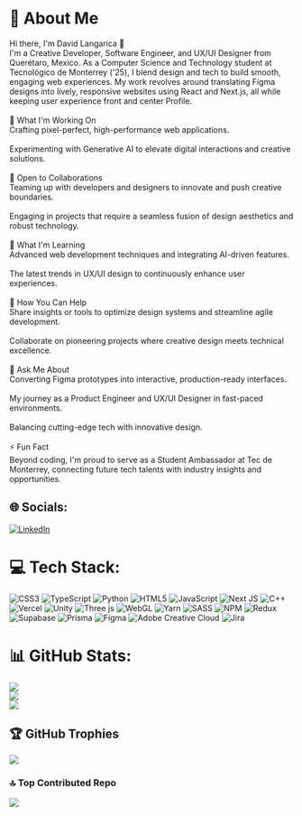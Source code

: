 # 💫 About Me
Hi there, I'm David Langarica 👋<br>I'm a Creative Developer, Software Engineer, and UX/UI Designer from Querétaro, Mexico. As a Computer Science and Technology student at Tecnológico de Monterrey ('25), I blend design and tech to build smooth, engaging web experiences. My work revolves around translating Figma designs into lively, responsive websites using React and Next.js, all while keeping user experience front and center ​Profile.<br><br>🔭 What I'm Working On<br>Crafting pixel-perfect, high-performance web applications.<br><br>Experimenting with Generative AI to elevate digital interactions and creative solutions.<br><br>👯 Open to Collaborations<br>Teaming up with developers and designers to innovate and push creative boundaries.<br><br>Engaging in projects that require a seamless fusion of design aesthetics and robust technology.<br><br>🌱 What I'm Learning<br>Advanced web development techniques and integrating AI-driven features.<br><br>The latest trends in UX/UI design to continuously enhance user experiences.<br><br>🤝 How You Can Help<br>Share insights or tools to optimize design systems and streamline agile development.<br><br>Collaborate on pioneering projects where creative design meets technical excellence.<br><br>💬 Ask Me About<br>Converting Figma prototypes into interactive, production-ready interfaces.<br><br>My journey as a Product Engineer and UX/UI Designer in fast-paced environments.<br><br>Balancing cutting-edge tech with innovative design.<br><br>⚡ Fun Fact<br>Beyond coding, I'm proud to serve as a Student Ambassador at Tec de Monterrey, connecting future tech talents with industry insights and opportunities.


## 🌐 Socials:
[![LinkedIn](https://img.shields.io/badge/LinkedIn-%230077B5.svg?logo=linkedin&logoColor=white)](https://linkedin.com/in/https://www.linkedin.com/in/david-langarica) 

# 💻 Tech Stack:
![CSS3](https://img.shields.io/badge/css3-%231572B6.svg?style=for-the-badge&logo=css3&logoColor=white) ![TypeScript](https://img.shields.io/badge/typescript-%23007ACC.svg?style=for-the-badge&logo=typescript&logoColor=white) ![Python](https://img.shields.io/badge/python-3670A0?style=for-the-badge&logo=python&logoColor=ffdd54) ![HTML5](https://img.shields.io/badge/html5-%23E34F26.svg?style=for-the-badge&logo=html5&logoColor=white) ![JavaScript](https://img.shields.io/badge/javascript-%23323330.svg?style=for-the-badge&logo=javascript&logoColor=%23F7DF1E) ![Next JS](https://img.shields.io/badge/Next-black?style=for-the-badge&logo=next.js&logoColor=white) ![C++](https://img.shields.io/badge/c++-%2300599C.svg?style=for-the-badge&logo=c%2B%2B&logoColor=white) ![Vercel](https://img.shields.io/badge/vercel-%23000000.svg?style=for-the-badge&logo=vercel&logoColor=white) ![Unity](https://img.shields.io/badge/unity-%23000000.svg?style=for-the-badge&logo=unity&logoColor=white) ![Three js](https://img.shields.io/badge/threejs-black?style=for-the-badge&logo=three.js&logoColor=white) ![WebGL](https://img.shields.io/badge/WebGL-990000?logo=webgl&logoColor=white&style=for-the-badge) ![Yarn](https://img.shields.io/badge/yarn-%232C8EBB.svg?style=for-the-badge&logo=yarn&logoColor=white) ![SASS](https://img.shields.io/badge/SASS-hotpink.svg?style=for-the-badge&logo=SASS&logoColor=white) ![NPM](https://img.shields.io/badge/NPM-%23CB3837.svg?style=for-the-badge&logo=npm&logoColor=white) ![Redux](https://img.shields.io/badge/redux-%23593d88.svg?style=for-the-badge&logo=redux&logoColor=white) ![Supabase](https://img.shields.io/badge/Supabase-3ECF8E?style=for-the-badge&logo=supabase&logoColor=white) ![Prisma](https://img.shields.io/badge/Prisma-3982CE?style=for-the-badge&logo=Prisma&logoColor=white) ![Figma](https://img.shields.io/badge/figma-%23F24E1E.svg?style=for-the-badge&logo=figma&logoColor=white) ![Adobe Creative Cloud](https://img.shields.io/badge/Adobe%20Creative%20Cloud-DA1F26.svg?style=for-the-badge&logo=Adobe%20Creative%20Cloud&logoColor=white) ![Jira](https://img.shields.io/badge/jira-%230A0FFF.svg?style=for-the-badge&logo=jira&logoColor=white)
# 📊 GitHub Stats:
![](https://github-readme-stats.vercel.app/api?username=DavidLangarica&theme=tokyonight&hide_border=false&include_all_commits=true&count_private=true)<br/>
![](https://nirzak-streak-stats.vercel.app/?user=DavidLangarica&theme=tokyonight&hide_border=false)<br/>
![](https://github-readme-stats.vercel.app/api/top-langs/?username=DavidLangarica&theme=tokyonight&hide_border=false&include_all_commits=true&count_private=true&layout=compact)

## 🏆 GitHub Trophies
![](https://github-profile-trophy.vercel.app/?username=DavidLangarica&theme=tokyonight&no-frame=true&no-bg=false&margin-w=4)

### 🔝 Top Contributed Repo
![](https://github-contributor-stats.vercel.app/api?username=DavidLangarica&limit=5&theme=tokyonight&combine_all_yearly_contributions=true)

<!-- Proudly created with GPRM ( https://gprm.itsvg.in ) -->
